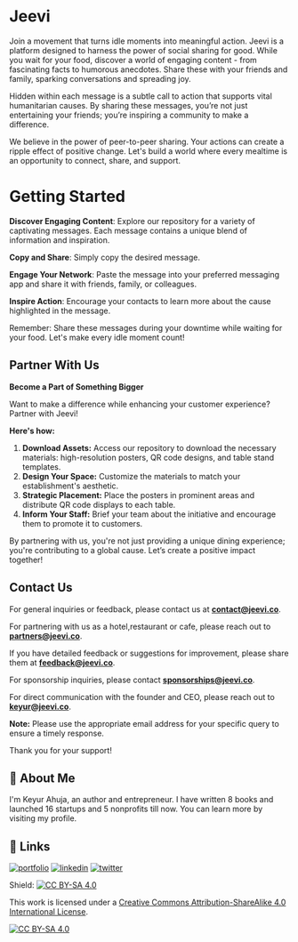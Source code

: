 # Jeevi

Join a movement that turns idle moments into meaningful action. Jeevi is a platform designed to harness the power of social sharing for good. While you wait for your food, discover a world of engaging content - from fascinating facts to humorous anecdotes. Share these with your friends and family, sparking conversations and spreading joy.

Hidden within each message is a subtle call to action that supports vital humanitarian causes. By sharing these messages, you’re not just entertaining your friends; you’re inspiring a community to make a difference.

We believe in the power of peer-to-peer sharing. Your actions can create a ripple effect of positive change. Let's build a world where every mealtime is an opportunity to connect, share, and support.

# Getting Started

**Discover Engaging Content**: Explore our repository for a variety of captivating messages. Each message contains a unique blend of information and inspiration.

**Copy and Share**: Simply copy the desired message.

**Engage Your Network**: Paste the message into your preferred messaging app and share it with friends, family, or colleagues.

**Inspire Action**: Encourage your contacts to learn more about the cause highlighted in the message.

Remember: Share these messages during your downtime while waiting for your food. Let's make every idle moment count!

## Partner With Us

**Become a Part of Something Bigger**

Want to make a difference while enhancing your customer experience? Partner with Jeevi!

**Here's how:**

1. **Download Assets:** Access our repository to download the necessary materials: high-resolution posters, QR code designs, and table stand templates. 
2. **Design Your Space:** Customize the materials to match your establishment's aesthetic.
3. **Strategic Placement:** Place the posters in prominent areas and distribute QR code displays to each table.
4. **Inform Your Staff:** Brief your team about the initiative and encourage them to promote it to customers. 

By partnering with us, you're not just providing a unique dining experience; you're contributing to a global cause. Let’s create a positive impact together!

## Contact Us

For general inquiries or feedback, please contact us at **contact@jeevi.co**.

For partnering with us as a hotel,restaurant or cafe, please reach out to **partners@jeevi.co**.

If you have detailed feedback or suggestions for improvement, please share them at **feedback@jeevi.co**.

For sponsorship inquiries, please contact **sponsorships@jeevi.co**.

For direct communication with the founder and CEO, please reach out to **keyur@jeevi.co**.

**Note:** Please use the appropriate email address for your specific query to ensure a timely response.

Thank you for your support!

## 🚀 About Me
I'm Keyur Ahuja, an author and entrepreneur. I have written 8 books and launched 16 startups and 5 nonprofits till now. You can learn more by visiting my profile.

## 🔗 Links
[![portfolio](https://img.shields.io/badge/my_portfolio-000?style=for-the-badge&logo=ko-fi&logoColor=white)](https://keyurahuja.com/)
[![linkedin](https://img.shields.io/badge/linkedin-0A66C2?style=for-the-badge&logo=linkedin&logoColor=white)](https://www.linkedin.com/in/keyur-ahuja/)
[![twitter](https://img.shields.io/badge/twitter-1DA1F2?style=for-the-badge&logo=twitter&logoColor=white)](https://twitter.com/KeyurAhuja)

Shield: [![CC BY-SA 4.0][cc-by-sa-shield]][cc-by-sa]

This work is licensed under a
[Creative Commons Attribution-ShareAlike 4.0 International License][cc-by-sa].

[![CC BY-SA 4.0][cc-by-sa-image]][cc-by-sa]

[cc-by-sa]: http://creativecommons.org/licenses/by-sa/4.0/
[cc-by-sa-image]: https://licensebuttons.net/l/by-sa/4.0/88x31.png
[cc-by-sa-shield]: https://img.shields.io/badge/License-CC%20BY--SA%204.0-lightgrey.svg
